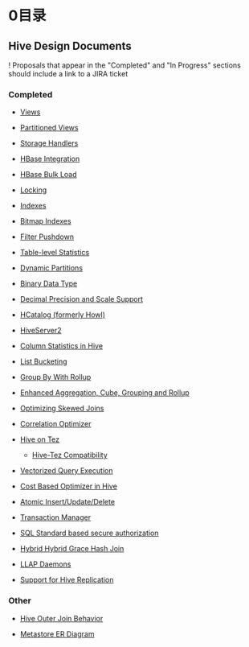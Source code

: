 # 0目录

## Hive Design Documents

! Proposals that appear in the "Completed" and "In Progress" sections should include a link to a JIRA ticket

### Completed

- [Views](https://github.com/ZGG2016/hive-website/blob/master/Resources%20for%20Contributors/Hive%20Design%20Docs/Views.md)

- [Partitioned Views]()

- [Storage Handlers](https://github.com/ZGG2016/hive-website/blob/master/Resources%20for%20Contributors/Hive%20Design%20Docs/Storage%20Handlers.md)

- [HBase Integration](https://github.com/ZGG2016/hive-website/blob/master/User%20Documentation/Hive%20HBase%20Integration.md)

- [HBase Bulk Load](https://github.com/ZGG2016/hive-website/blob/master/User%20Documentation/HBaseBulkLoad.md)

- [Locking]()

- [Indexes](https://github.com/ZGG2016/hive-website/blob/master/User%20Documentation/Hive%20SQL%20Language%20Manual/Indexes.md)

- [Bitmap Indexes]()

- [Filter Pushdown]()

- [Table-level Statistics ](https://github.com/ZGG2016/hive-website/blob/master/User%20Documentation/Hive%20SQL%20Language%20Manual/Statistics%20(Analyze%20and%20Describe).md)

- [Dynamic Partitions](https://github.com/ZGG2016/hive-website/blob/master/Resources%20for%20Contributors/Hive%20Design%20Docs/DynamicPartitions.md)

- [Binary Data Type]()

- [Decimal Precision and Scale Support]()

- [HCatalog (formerly Howl)]()

- [HiveServer2]()

- [Column Statistics in Hive]()

- [List Bucketing](https://github.com/ZGG2016/hive-website/blob/master/Resources%20for%20Contributors/Hive%20Design%20Docs/List%20Bucketing.md)

- [Group By With Rollup]()

- [Enhanced Aggregation, Cube, Grouping and Rollup](https://github.com/ZGG2016/hive-website/blob/master/User%20Documentation/Hive%20SQL%20Language%20Manual/Enhanced%20Aggregation%2C%20Cube%2C%20Grouping%20and%20Rollup.md)

- [Optimizing Skewed Joins](https://github.com/ZGG2016/hive-website/blob/master/Resources%20for%20Contributors/Hive%20Design%20Docs/Optimizing%20Skewed%20Joins.md)

- [Correlation Optimizer]()

- [Hive on Tez]()

	- [Hive-Tez Compatibility]()

- [Vectorized Query Execution]()

- [Cost Based Optimizer in Hive]()

- [Atomic Insert/Update/Delete]()

- [Transaction Manager]()

- [SQL Standard based secure authorization]()

- [Hybrid Hybrid Grace Hash Join]()

- [LLAP Daemons]()

- [Support for Hive Replication]()

### Other

- [Hive Outer Join Behavior](https://github.com/ZGG2016/hive-website/blob/master/Resources%20for%20Contributors/Hive%20Design%20Docs/Hive%20Outer%20Join%20Behavior.md)

- [Metastore ER Diagram]()